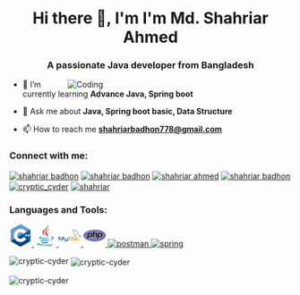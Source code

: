 

<h1 align="center">Hi there 👋, I'm I'm Md. Shahriar Ahmed</h1>
<h3 align="center">A passionate Java developer from Bangladesh</h3>

<img align="right" width="400" src="https://media.giphy.com/media/qgQUggAC3Pfv687qPC/giphy.gif" alt="Coding" />




- 🌱 I’m currently learning **Advance Java, Spring boot**

- 💬 Ask me about **Java, Spring boot basic, Data Structure**

- 📫 How to reach me **shahriarbadhon778@gmail.com**

<h3 align="left">Connect with me:</h3>
<p align="left">
<a href="https://linkedin.com/in/shahriar badhon" target="blank"><img align="center" src="https://raw.githubusercontent.com/rahuldkjain/github-profile-readme-generator/master/src/images/icons/Social/linked-in-alt.svg" alt="shahriar badhon" height="30" width="40" /></a>
<a href="https://stackoverflow.com/users/shahriar badhon" target="blank"><img align="center" src="https://raw.githubusercontent.com/rahuldkjain/github-profile-readme-generator/master/src/images/icons/Social/stack-overflow.svg" alt="shahriar badhon" height="30" width="40" /></a>
<a href="https://fb.com/shahriar ahmed" target="blank"><img align="center" src="https://raw.githubusercontent.com/rahuldkjain/github-profile-readme-generator/master/src/images/icons/Social/facebook.svg" alt="shahriar ahmed" height="30" width="40" /></a>
<a href="https://www.hackerrank.com/shahriar badhon" target="blank"><img align="center" src="https://raw.githubusercontent.com/rahuldkjain/github-profile-readme-generator/master/src/images/icons/Social/hackerrank.svg" alt="shahriar badhon" height="30" width="40" /></a>
<a href="https://codeforces.com/profile/cryptic_cyder" target="blank"><img align="center" src="https://raw.githubusercontent.com/rahuldkjain/github-profile-readme-generator/master/src/images/icons/Social/codeforces.svg" alt="cryptic_cyder" height="30" width="40" /></a>
<a href="https://leetcode.com/Shahirar_25/" target="blank"><img align="center" src="https://raw.githubusercontent.com/rahuldkjain/github-profile-readme-generator/master/src/images/icons/Social/leet-code.svg" alt="shahriar" height="30" width="40" /></a>
</p>

<h3 align="left">Languages and Tools:</h3>
<p align="left"> <a href="https://www.w3schools.com/cpp/" target="_blank" rel="noreferrer"> <img src="https://raw.githubusercontent.com/devicons/devicon/master/icons/cplusplus/cplusplus-original.svg" alt="cplusplus" width="40" height="40"/> </a> <a href="https://www.java.com" target="_blank" rel="noreferrer"> <img src="https://raw.githubusercontent.com/devicons/devicon/master/icons/java/java-original.svg" alt="java" width="40" height="40"/> </a> <a href="https://www.mysql.com/" target="_blank" rel="noreferrer"> <img src="https://raw.githubusercontent.com/devicons/devicon/master/icons/mysql/mysql-original-wordmark.svg" alt="mysql" width="40" height="40"/> </a> <a href="https://www.php.net" target="_blank" rel="noreferrer"> <img src="https://raw.githubusercontent.com/devicons/devicon/master/icons/php/php-original.svg" alt="php" width="40" height="40"/> </a> <a href="https://postman.com" target="_blank" rel="noreferrer"> <img src="https://www.vectorlogo.zone/logos/getpostman/getpostman-icon.svg" alt="postman" width="40" height="40"/> </a> <a href="https://spring.io/" target="_blank" rel="noreferrer"> <img src="https://www.vectorlogo.zone/logos/springio/springio-icon.svg" alt="spring" width="40" height="40"/> </a> </p>

<p><img align="left" src="https://github-readme-stats.vercel.app/api/top-langs?username=cryptic-cyder&show_icons=true&locale=en&layout=compact" alt="cryptic-cyder" /></p>

<p>&nbsp;<img align="center" src="https://github-readme-stats.vercel.app/api?username=cryptic-cyder&show_icons=true&locale=en" alt="cryptic-cyder" /></p>

<p><img align="center" src="https://github-readme-streak-stats.herokuapp.com/?user=cryptic-cyder&" alt="cryptic-cyder" /></p>


